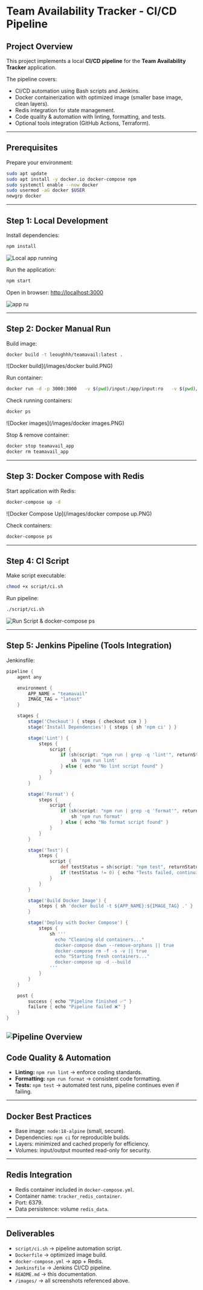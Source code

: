 # Team Availability Tracker - CI/CD Pipeline

## Project Overview
This project implements a local **CI/CD pipeline** for the **Team Availability Tracker** application.  

The pipeline covers:
- CI/CD automation using Bash scripts and Jenkins.
- Docker containerization with optimized image (smaller base image, clean layers).
- Redis integration for state management.
- Code quality & automation with linting, formatting, and tests.
- Optional tools integration (GitHub Actions, Terraform).

---

## Prerequisites
Prepare your environment:

```bash
sudo apt update
sudo apt install -y docker.io docker-compose npm
sudo systemctl enable --now docker
sudo usermod -aG docker $USER
newgrp docker
```

---

## Step 1: Local Development
Install dependencies:

```bash
npm install
```
![Local app running](/images/npminstall-start.PNG)

Run the application:

```bash
npm start
```

Open in browser: [http://localhost:3000](http://localhost:3000)

![app ru](/images/publicip-3000.PNG)

---

## Step 2: Docker Manual Run
Build image:

```bash
docker build -t leoughhh/teamavail:latest .
```
![Docker build](/images/docker build.PNG)

Run container:

```bash
docker run -d -p 3000:3000   -v $(pwd)/input:/app/input:ro   -v $(pwd)/output:/app/output   --name teamavail_app leoughhh/teamavail:latest
```

Check running containers:

```bash
docker ps
```
![Docker images](/images/docker images.PNG)

Stop & remove container:

```bash
docker stop teamavail_app
docker rm teamavail_app
```

---

## Step 3: Docker Compose with Redis
Start application with Redis:

```bash
docker-compose up -d
```
![Docker Compose Up](/images/docker compose up.PNG)

Check containers:

```bash
docker-compose ps
```


---

## Step 4: CI Script
Make script executable:

```bash
chmod +x script/ci.sh
```

Run pipeline:

```bash
./script/ci.sh
```

![Run Script & docker-compose ps](/images/runscript-and-dockercompose-ps.PNG)

---

## Step 5: Jenkins Pipeline (Tools Integration)
Jenkinsfile:

```groovy
pipeline {
    agent any

    environment {
        APP_NAME = "teamavail"
        IMAGE_TAG = "latest"
    }

    stages {
        stage('Checkout') { steps { checkout scm } }
        stage('Install Dependencies') { steps { sh 'npm ci' } }

        stage('Lint') {
            steps {
                script {
                    if (sh(script: "npm run | grep -q 'lint'", returnStatus: true) == 0) {
                        sh 'npm run lint'
                    } else { echo "No lint script found" }
                }
            }
        }

        stage('Format') {
            steps {
                script {
                    if (sh(script: "npm run | grep -q 'format'", returnStatus: true) == 0) {
                        sh 'npm run format'
                    } else { echo "No format script found" }
                }
            }
        }

        stage('Test') {
            steps {
                script {
                    def testStatus = sh(script: "npm test", returnStatus: true)
                    if (testStatus != 0) { echo "Tests failed, continuing pipeline..." }
                }
            }
        }

        stage('Build Docker Image') {
            steps { sh 'docker build -t ${APP_NAME}:${IMAGE_TAG} .' }
        }

        stage('Deploy with Docker Compose') {
            steps {
                sh '''
                  echo "Cleaning old containers..."
                  docker-compose down --remove-orphans || true
                  docker-compose rm -f -s -v || true
                  echo "Starting fresh containers..."
                  docker-compose up -d --build
                '''
            }
        }
    }

    post {
        success { echo "Pipeline finished ✅" }
        failure { echo "Pipeline failed ❌" }
    }
}
```
![Pipeline Overview](/images/pipeline-overview.PNG)
---

## Code Quality & Automation
- **Linting:** `npm run lint` → enforce coding standards.  
- **Formatting:** `npm run format` → consistent code formatting.  
- **Tests:** `npm test` → automated test runs, pipeline continues even if failing.  

---

## Docker Best Practices
- Base image: `node:18-alpine` (small, secure).  
- Dependencies: `npm ci` for reproducible builds.  
- Layers: minimized and cached properly for efficiency.  
- Volumes: input/output mounted read-only for security.

---

## Redis Integration
- Redis container included in `docker-compose.yml`.  
- Container name: `tracker_redis_container`.  
- Port: 6379.  
- Data persistence: volume `redis_data`.

---

## Deliverables
- `script/ci.sh` → pipeline automation script.  
- `Dockerfile` → optimized image build.  
- `docker-compose.yml` → app + Redis.  
- `Jenkinsfile` → Jenkins CI/CD pipeline.  
- `README.md` → this documentation.  
- `/images/` → all screenshots referenced above.
